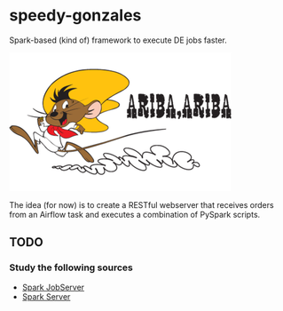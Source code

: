 # speedy-gonzales

Spark-based (kind of) framework to execute DE jobs faster.

![Ariba, Ariba!](logo.png)

The idea (for now) is to create a RESTful webserver that receives orders from an Airflow task and
executes a combination of PySpark scripts.


## TODO

### Study the following sources

- [Spark JobServer](https://github.com/spark-jobserver/spark-jobserver)
- [Spark Server](https://github.com/spark-server/spark-server)